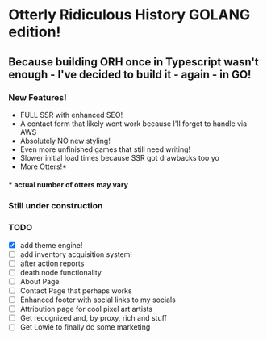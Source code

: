 # Otterly Ridiculous History GOLANG edition!

## Because building ORH once in Typescript wasn't enough - I've decided to build it - again - in GO!

### New Features! 
- FULL SSR with enhanced SEO!
- A contact form that likely wont work because I'll forget to handle via AWS
- Absolutely NO new styling!
- Even more unfinished games that still need writing!
- Slower initial load times because SSR got drawbacks too yo
- More Otters!*

#### * actual number of otters may vary

### Still under construction
### TODO
- [x] add theme engine!
- [ ] add inventory acquisition system!
- [ ] after action reports
- [ ] death node functionality
- [ ] About Page
- [ ] Contact Page that perhaps works
- [ ] Enhanced footer with social links to my socials
- [ ] Attribution page for cool pixel art artists
- [ ] Get recognized and, by proxy, rich and stuff
- [ ] Get Lowie to finally do some marketing